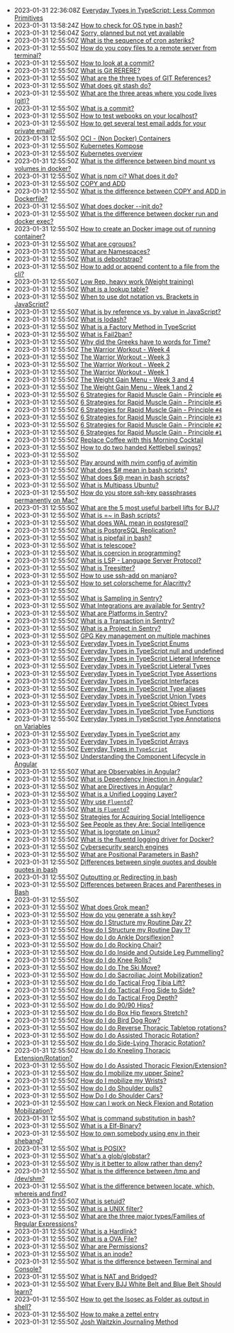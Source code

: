 * 2023-01-31 22:36:08Z [Everyday Types in TypeScript: Less Common Primitives](../20220910072512)
* 2023-01-31 13:58:24Z [How to check for OS type in bash?](../20221005223339)
* 2023-01-31 12:56:04Z [Sorry, planned but not yet available](../0)
* 2023-01-31 12:55:50Z [What is the sequence of cron asteriks?](../20221223102120)
* 2023-01-31 12:55:50Z [How do you copy files to a remote server from terminal?](../20221221100744)
* 2023-01-31 12:55:50Z [How to look at a commit?](../20221214113623)
* 2023-01-31 12:55:50Z [What is Git RERERE?](../20221214113238)
* 2023-01-31 12:55:50Z [What are the three types of GIT References?](../20221213030444)
* 2023-01-31 12:55:50Z [What does git stash do?](../20221213025153)
* 2023-01-31 12:55:50Z [What are the three areas where you code lives (git)?](../20221213023412)
* 2023-01-31 12:55:50Z [What is a commit?](../20221213022634)
* 2023-01-31 12:55:50Z [How to test webooks on your localhost?](../20221209060253)
* 2023-01-31 12:55:50Z [How to get several test email adds for your private email?](../20221208145117)
* 2023-01-31 12:55:50Z [OCI - (Non Docker) Containers](../20221201052014)
* 2023-01-31 12:55:50Z [Kubernetes Kompose](../20221201051818)
* 2023-01-31 12:55:50Z [Kubernetes overview](../20221201051401)
* 2023-01-31 12:55:50Z [What is the difference between bind mount vs volumes in docker?](../20221201051203)
* 2023-01-31 12:55:50Z [What is npm ci? What does it do?](../20221130001859)
* 2023-01-31 12:55:50Z [COPY and ADD](../20221130001718)
* 2023-01-31 12:55:50Z [What is the difference between COPY and ADD in Dockerfile?](../20221130001515)
* 2023-01-31 12:55:50Z [What does docker --init do?](../20221130001204)
* 2023-01-31 12:55:50Z [What is the difference between docker run and docker exec?](../20221130000011)
* 2023-01-31 12:55:50Z [How to create an Docker image out of running container?](../20221129235733)
* 2023-01-31 12:55:50Z [What are cgroups?](../20221129235556)
* 2023-01-31 12:55:50Z [What are Namespaces?](../20221129235309)
* 2023-01-31 12:55:50Z [What is debootstrap?](../20221129235005)
* 2023-01-31 12:55:50Z [How to add or append content to a file from the cli?](../20221125143108)
* 2023-01-31 12:55:50Z [Low Rep, heavy work (Weight training)](../20221125142633)
* 2023-01-31 12:55:50Z [What is a lookup table?](../20221116144552)
* 2023-01-31 12:55:50Z [When to use dot notation vs. Brackets in JavaScript?](../20221108173209)
* 2023-01-31 12:55:50Z [What is by reference vs. by value in JavaScript?](../20221107163314)
* 2023-01-31 12:55:50Z [What is lodash?](../20221031001620)
* 2023-01-31 12:55:50Z [What is a Factory Method in TypeScript](../20221021125409)
* 2023-01-31 12:55:50Z [What is Fail2ban?](../20221006005605)
* 2023-01-31 12:55:50Z [Why did the Greeks have to words for Time?](../20221004014340)
* 2023-01-31 12:55:50Z [The Warrior Workout - Week 4](../20221001151005)
* 2023-01-31 12:55:50Z [The Warrior Workout - Week 3](../20221001145609)
* 2023-01-31 12:55:50Z [The Warrior Workout - Week 2](../20221001144943)
* 2023-01-31 12:55:50Z [The Warrior Workout - Week 1](../20221001135636)
* 2023-01-31 12:55:50Z [The Weight Gain Menu - Week 3 and 4](../20220930213841)
* 2023-01-31 12:55:50Z [The Weight Gain Menu - Week 1 and 2](../20220930212452)
* 2023-01-31 12:55:50Z [6 Strategies for Rapid Muscle Gain - Principle `#6`](../20220930210913)
* 2023-01-31 12:55:50Z [6 Strategies for Rapid Muscle Gain - Principle `#5`](../20220930205333)
* 2023-01-31 12:55:50Z [6 Strategies for Rapid Muscle Gain - Principle `#4`](../20220930204537)
* 2023-01-31 12:55:50Z [6 Strategies for Rapid Muscle Gain - Principle `#3`](../20220930204031)
* 2023-01-31 12:55:50Z [6 Strategies for Rapid Muscle Gain - Principle `#2`](../20220930203429)
* 2023-01-31 12:55:50Z [6 Strategies for Rapid Muscle Gain - Principle `#1`](../20220930202613)
* 2023-01-31 12:55:50Z [Replace Coffee with this Morning Cocktail](../20220926203450)
* 2023-01-31 12:55:50Z [How to do two handed Kettlebell swings?](../20220926201945)
* 2023-01-31 12:55:50Z [](../20220926201851)
* 2023-01-31 12:55:50Z [Play around with nvim config of avimitin](../20220926150042)
* 2023-01-31 12:55:50Z [What does $# mean in bash scripts?](../20220923120620)
* 2023-01-31 12:55:50Z [What does $@ mean in bash scripts?](../20220923120113)
* 2023-01-31 12:55:50Z [What is Multipass Ubuntu?](../20220922211623)
* 2023-01-31 12:55:50Z [How do you store ssh-key passphrases permanently on Mac?](../20220922153701)
* 2023-01-31 12:55:50Z [What are the 5 most useful barbell lifts for BJJ?](../20220922121759)
* 2023-01-31 12:55:50Z [What is =~ in Bash scripts?](../20220921130011)
* 2023-01-31 12:55:50Z [What does WAL mean in postgresql? ](../20220921094814)
* 2023-01-31 12:55:50Z [What is PostgreSQL Replication?](../20220921085941)
* 2023-01-31 12:55:50Z [What is pipefail in bash?](../20220920220535)
* 2023-01-31 12:55:50Z [What is telescope?](../20220919155706)
* 2023-01-31 12:55:50Z [What is coercion in programming?](../20220919080609)
* 2023-01-31 12:55:50Z [What is LSP - Language Server Protocol?](../20220917082947)
* 2023-01-31 12:55:50Z [What is Treesitter?](../20220917082010)
* 2023-01-31 12:55:50Z [How to use ssh-add on manjaro?](../20220916183732)
* 2023-01-31 12:55:50Z [How to set colorscheme for Alacritty?](../20220916182636)
* 2023-01-31 12:55:50Z [](../20220916172553)
* 2023-01-31 12:55:50Z [What is Sampling in Sentry?](../20220912125924)
* 2023-01-31 12:55:50Z [What Integrations are available for Sentry?](../20220912122910)
* 2023-01-31 12:55:50Z [What are Platforms in Sentry?](../20220912122306)
* 2023-01-31 12:55:50Z [What is a Transaction in Sentry?](../20220912121801)
* 2023-01-31 12:55:50Z [What is a Project in Sentry?](../20220912120918)
* 2023-01-31 12:55:50Z [GPG Key management on multiple machines](../20220912042043)
* 2023-01-31 12:55:50Z [Everyday Types in TypeScript Enums](../20220910071212)
* 2023-01-31 12:55:50Z [Everyday Types in TypeScript null and undefined](../20220910055440)
* 2023-01-31 12:55:50Z [Everyday Types in TypeScript Lieteral Inference](../20220910052734)
* 2023-01-31 12:55:50Z [Everyday Types in TypeScript Lieteral Types](../20220910051413)
* 2023-01-31 12:55:50Z [Everyday Types in TypeScript Type Assertions](../20220910034255)
* 2023-01-31 12:55:50Z [Everyday Types in TypeScript Interfaces](../20220910033114)
* 2023-01-31 12:55:50Z [Everyday Types in TypeScript Type aliases](../20220909234940)
* 2023-01-31 12:55:50Z [Everyday Types in TypeScript Union Types](../20220909041138)
* 2023-01-31 12:55:50Z [Everyday Types in TypeScript Object Types](../20220909040122)
* 2023-01-31 12:55:50Z [Everyday Types in TypeScript Type Functions](../20220909031647)
* 2023-01-31 12:55:50Z [Everyday Types in TypeScript Type Annotations on Variables](../20220909031144)
* 2023-01-31 12:55:50Z [Everyday Types in TypeScript any](../20220909030721)
* 2023-01-31 12:55:50Z [Everyday Types in TypeScript Arrays](../20220909030424)
* 2023-01-31 12:55:50Z [Everyday Types in `TypeScript`](../20220909023815)
* 2023-01-31 12:55:50Z [Understanding the Component Lifecycle in Angular](../20220902164123)
* 2023-01-31 12:55:50Z [What are Observables in Angular?](../20220902162011)
* 2023-01-31 12:55:50Z [What is Dependency Injection in Angular?](../20220902154721)
* 2023-01-31 12:55:50Z [What are Directives in Angular?](../20220902152552)
* 2023-01-31 12:55:50Z [What is a Unified Logging Layer?](../20220902044518)
* 2023-01-31 12:55:50Z [Why use `Fluentd`?](../20220902043235)
* 2023-01-31 12:55:50Z [What is `Fluentd`?](../20220902041719)
* 2023-01-31 12:55:50Z [Strategies for Acquiring Social Intelligence](../20220901052008)
* 2023-01-31 12:55:50Z [See People as they Are: Social Intelligence](../20220901045302)
* 2023-01-31 12:55:50Z [What is logrotate on Linux?](../20220829234356)
* 2023-01-31 12:55:50Z [What is the fluentd logging driver for Docker? ](../20220829233531)
* 2023-01-31 12:55:50Z [Cybersecurity search engines](../20220829152306)
* 2023-01-31 12:55:50Z [What are Positional Parameters in Bash?](../20220828143938)
* 2023-01-31 12:55:50Z [Differences between single quotes and double quotes in bash](../20220825185326)
* 2023-01-31 12:55:50Z [Outputting or Redirecting in bash](../20220825183702)
* 2023-01-31 12:55:50Z [Differences between Braces and Parentheses in Bash](../20220825182037)
* 2023-01-31 12:55:50Z [](../20220824115412)
* 2023-01-31 12:55:50Z [What does Grok mean?](../20220823092741)
* 2023-01-31 12:55:50Z [How do you generate a ssh key?](../20220820172230)
* 2023-01-31 12:55:50Z [How do I Structure my Routine Day 2?](../20220820120035)
* 2023-01-31 12:55:50Z [How do I Structure my Routine Day 1?](../20220820115726)
* 2023-01-31 12:55:50Z [How do I do Ankle Dorsiflexion?](../20220820115428)
* 2023-01-31 12:55:50Z [How do I do Rocking Chair?](../20220820113501)
* 2023-01-31 12:55:50Z [How do I do Inside and Outside Leg Pummelling?](../20220820113026)
* 2023-01-31 12:55:50Z [How do I do Knee Rolls?](../20220820112737)
* 2023-01-31 12:55:50Z [How do I do The Ski Move?](../20220820021237)
* 2023-01-31 12:55:50Z [How do I do Sacroiliac Joint Mobilization?](../20220820020554)
* 2023-01-31 12:55:50Z [How do I do Tactical Frog Tibia Lift?](../20220820020252)
* 2023-01-31 12:55:50Z [How do I do Tactical Frog Side to Side?](../20220820015941)
* 2023-01-31 12:55:50Z [How do I do Tactical Frog Depth?](../20220820015452)
* 2023-01-31 12:55:50Z [How do I do 90/90 Hips?](../20220820015132)
* 2023-01-31 12:55:50Z [How do I do Box Hip flexors Stretch?](../20220820014512)
* 2023-01-31 12:55:50Z [How do I do Bird Dog Row?](../20220820014054)
* 2023-01-31 12:55:50Z [How do I do Reverse Thoracic Tabletop rotations?](../20220820013803)
* 2023-01-31 12:55:50Z [How do I do Assisted Thoracic Rotation?](../20220820013241)
* 2023-01-31 12:55:50Z [How do I do Side-Lying Thoracic Rotation?](../20220820012912)
* 2023-01-31 12:55:50Z [How do I do Kneeling Thoracic Extension/Rotation?](../20220820012600)
* 2023-01-31 12:55:50Z [How do I do Assisted Thoracic Flexion/Extension?](../20220820012154)
* 2023-01-31 12:55:50Z [How do I mobilize my upper Spine?](../20220820011721)
* 2023-01-31 12:55:50Z [How do I mobilize my Wrists?](../20220820011134)
* 2023-01-31 12:55:50Z [How do I do Shoulder pulls?](../20220820010713)
* 2023-01-31 12:55:50Z [How Do I do Shoulder Cars? ](../20220820010136)
* 2023-01-31 12:55:50Z [How can I work on Neck Flexion and Rotation Mobilization?](../20220820005610)
* 2023-01-31 12:55:50Z [What is command substitution in bash?](../20220819111406)
* 2023-01-31 12:55:50Z [What is a Elf-Binary?](../20220817152230)
* 2023-01-31 12:55:50Z [How to own somebody using env in their shebang?](../20220817142809)
* 2023-01-31 12:55:50Z [What is POSIX?](../20220817094110)
* 2023-01-31 12:55:50Z [What's a glob/globstar?](../20220817075846)
* 2023-01-31 12:55:50Z [Why is it better to allow rather than deny?](../20220817075709)
* 2023-01-31 12:55:50Z [What is the difference between /tmp and /dev/shm?](../20220817073814)
* 2023-01-31 12:55:50Z [What is the difference between locate, which, whereis and find?](../20220817073033)
* 2023-01-31 12:55:50Z [What is setuid?](../20220817065112)
* 2023-01-31 12:55:50Z [What is a UNIX filter?](../20220816152428)
* 2023-01-31 12:55:50Z [What are the three major types/Families of Regular Expressions?](../20220816151208)
* 2023-01-31 12:55:50Z [What is a Hardlink?](../20220816091049)
* 2023-01-31 12:55:50Z [What is a OVA File?](../20220815080015)
* 2023-01-31 12:55:50Z [Whar are Permissions?](../20220812121400)
* 2023-01-31 12:55:50Z [What is an inode?](../20220812115500)
* 2023-01-31 12:55:50Z [What is the difference between Terminal and Console?](../20220812112400)
* 2023-01-31 12:55:50Z [What is NAT and Bridged?](../20220811113800)
* 2023-01-31 12:55:50Z [What Every BJJ White Belt and Blue Belt Should learn?](../20220811070700)
* 2023-01-31 12:55:50Z [How to get the Isosec as Folder as output in shell?](../20220729010550)
* 2023-01-31 12:55:50Z [How to make a zettel entry](../20220729010549)
* 2023-01-31 12:55:50Z [Josh Waitzkin Journaling Method](../20220516195601)
